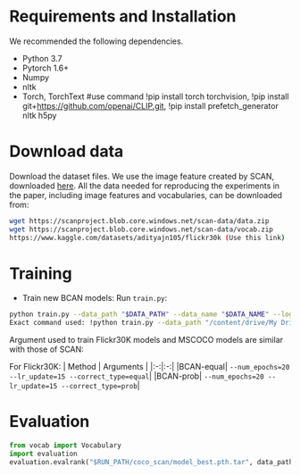# Requirements and Installation
We recommended the following dependencies.
  - Python 3.7
  - Pytorch 1.6+
  - Numpy
  - nltk
  - Torch, TorchText
#use command !pip install torch torchvision, !pip install git+https://github.com/openai/CLIP.git, !pip install prefetch_generator nltk h5py

# Download data
Download the dataset files. We use the image feature created by SCAN, downloaded [here](https://github.com/kuanghuei/SCAN). All the data needed for reproducing the experiments in the paper, including image features and vocabularies, can be downloaded from:
```bash
wget https://scanproject.blob.core.windows.net/scan-data/data.zip
wget https://scanproject.blob.core.windows.net/scan-data/vocab.zip
https://www.kaggle.com/datasets/adityajn105/flickr30k (Use this link)
```
# Training
- Train new BCAN models: Run `train.py`:
```bash
python train.py --data_path "$DATA_PATH" --data_name "$DATA_NAME" --logger_name "$LOGGER_NAME" --model_name "$MODEL_NAME"
Exact command used: !python train.py --data_path "/content/drive/My Drive/BCAN/data/" --data_name "f30k_precomp"
```

Argument used to train Flickr30K models and MSCOCO models are similar with those of SCAN:

For Flickr30K:
| Method | Arguments |
|:-:|:-:|
|BCAN-equal| `--num_epochs=20 --lr_update=15 --correct_type=equal`|
|BCAN-prob| `--num_epochs=20 --lr_update=15 --correct_type=prob`|




# Evaluation
```python
from vocab import Vocabulary
import evaluation
evaluation.evalrank("$RUN_PATH/coco_scan/model_best.pth.tar", data_path="$DATA_PATH", split="test")
```
